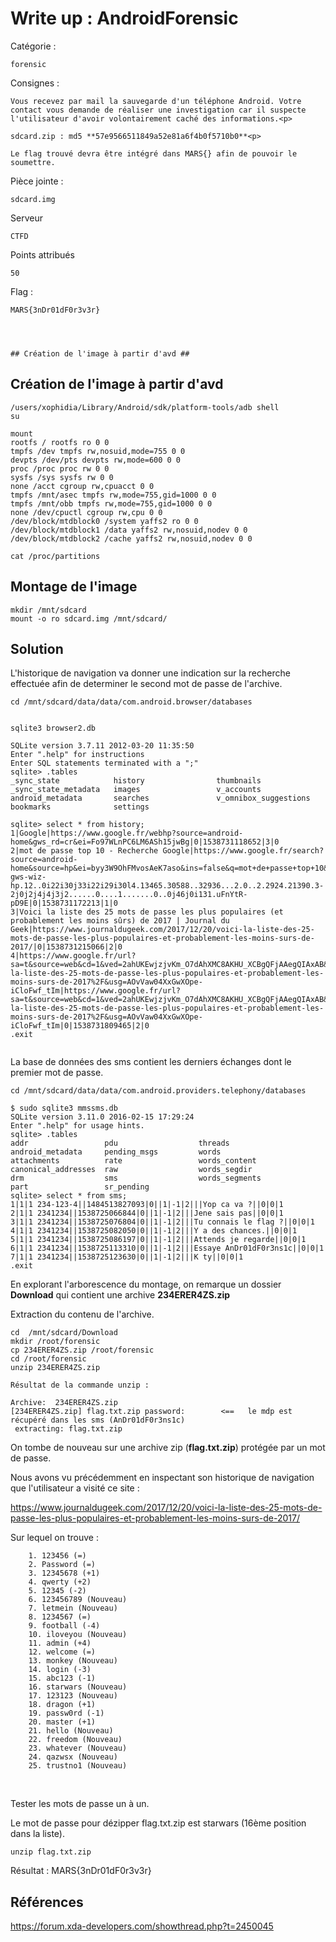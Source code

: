 # Write up : AndroidForensic



Catégorie :

```
forensic
```
Consignes :

```
Vous recevez par mail la sauvegarde d'un téléphone Android. Votre contact vous demande de réaliser une investigation car il suspecte l'utilisateur d'avoir volontairement caché des informations.<p>

sdcard.zip : md5 **57e9566511849a52e81a6f4b0f5710b0**<p>

Le flag trouvé devra être intégré dans MARS{} afin de pouvoir le soumettre.
```

Pièce jointe :

```
sdcard.img
```

Serveur

```
CTFD
```
Points attribués
```
50
```
Flag :
```
MARS{3nDr01dF0r3v3r}
```

```



## Création de l'image à partir d'avd ##

```


## Création de l'image à partir d'avd ##

```
/users/xophidia/Library/Android/sdk/platform-tools/adb shell
su

mount
rootfs / rootfs ro 0 0
tmpfs /dev tmpfs rw,nosuid,mode=755 0 0
devpts /dev/pts devpts rw,mode=600 0 0
proc /proc proc rw 0 0
sysfs /sys sysfs rw 0 0
none /acct cgroup rw,cpuacct 0 0
tmpfs /mnt/asec tmpfs rw,mode=755,gid=1000 0 0
tmpfs /mnt/obb tmpfs rw,mode=755,gid=1000 0 0
none /dev/cpuctl cgroup rw,cpu 0 0
/dev/block/mtdblock0 /system yaffs2 ro 0 0
/dev/block/mtdblock1 /data yaffs2 rw,nosuid,nodev 0 0
/dev/block/mtdblock2 /cache yaffs2 rw,nosuid,nodev 0 0

cat /proc/partitions
```

## Montage de l'image ##

```
mkdir /mnt/sdcard
mount -o ro sdcard.img /mnt/sdcard/
```
## Solution ##

L'historique de navigation va donner une indication sur la recherche effectuée afin de determiner le second mot de passe de l'archive.

`cd /mnt/sdcard/data/data/com.android.browser/databases`

```

sqlite3 browser2.db

SQLite version 3.7.11 2012-03-20 11:35:50
Enter ".help" for instructions
Enter SQL statements terminated with a ";"
sqlite> .tables
_sync_state            history                thumbnails
_sync_state_metadata   images                 v_accounts
android_metadata       searches               v_omnibox_suggestions
bookmarks              settings

sqlite> select * from history;
1|Google|https://www.google.fr/webhp?source=android-home&gws_rd=cr&ei=Fo97WLnPC6LM6ASh15jwBg|0|1538731118652|3|0
2|mot de passe top 10 - Recherche Google|https://www.google.fr/search?source=android-home&source=hp&ei=byy3W9OhFMvosAeK7aso&ins=false&q=mot+de+passe+top+10&oq=mot+de+passe+top+10&gs_l=mobile-gws-wiz-hp.12..0i22i30j33i22i29i30l4.13465.30588..32936...2.0..2.2924.21390.3-2j0j2j4j4j3j2......0....1.......0..0j46j0i131.uFnYtR-pD9E|0|1538731172213|1|0
3|Voici la liste des 25 mots de passe les plus populaires (et probablement les moins sûrs) de 2017 | Journal du Geek|https://www.journaldugeek.com/2017/12/20/voici-la-liste-des-25-mots-de-passe-les-plus-populaires-et-probablement-les-moins-surs-de-2017/|0|1538731215066|2|0
4|https://www.google.fr/url?sa=t&source=web&cd=1&ved=2ahUKEwjzjvKm_O7dAhXMC8AKHU_XCBgQFjAAegQIAxAB&url=https%3A%2F%2Fwww.journaldugeek.com%2F2017%2F12%2F20%2Fvoici-la-liste-des-25-mots-de-passe-les-plus-populaires-et-probablement-les-moins-surs-de-2017%2F&usg=AOvVaw04XxGwXOpe-iCloFwf_tIm|https://www.google.fr/url?sa=t&source=web&cd=1&ved=2ahUKEwjzjvKm_O7dAhXMC8AKHU_XCBgQFjAAegQIAxAB&url=https%3A%2F%2Fwww.journaldugeek.com%2F2017%2F12%2F20%2Fvoici-la-liste-des-25-mots-de-passe-les-plus-populaires-et-probablement-les-moins-surs-de-2017%2F&usg=AOvVaw04XxGwXOpe-iCloFwf_tIm|0|1538731809465|2|0
.exit


```


La base de données des sms contient les derniers échanges dont le premier mot de passe.

`cd /mnt/sdcard/data/data/com.android.providers.telephony/databases`



```
$ sudo sqlite3 mmssms.db 
SQLite version 3.11.0 2016-02-15 17:29:24
Enter ".help" for usage hints.
sqlite> .tables
addr                 pdu                  threads            
android_metadata     pending_msgs         words              
attachments          rate                 words_content      
canonical_addresses  raw                  words_segdir       
drm                  sms                  words_segments     
part                 sr_pending         
sqlite> select * from sms;
1|1|1 234-123-4||1484513827093|0||1|-1|2|||Yop ca va ?||0|0|1
2|1|1 2341234||1538725066844|0||1|-1|2|||Jene sais pas||0|0|1
3|1|1 2341234||1538725076804|0||1|-1|2|||Tu connais le flag ?||0|0|1
4|1|1 2341234||1538725082050|0||1|-1|2|||Y a des chances.||0|0|1
5|1|1 2341234||1538725086197|0||1|-1|2|||Attends je regarde||0|0|1
6|1|1 2341234||1538725113310|0||1|-1|2|||Essaye AnDr01dF0r3ns1c||0|0|1
7|1|1 2341234||1538725123630|0||1|-1|2|||K ty||0|0|1
.exit
```

En explorant l'arborescence du montage, on remarque un dossier **Download** qui contient une archive **234ERER4ZS.zip** 

Extraction du contenu de l'archive.

```
cd  /mnt/sdcard/Download
mkdir /root/forensic
cp 234ERER4ZS.zip /root/forensic
cd /root/forensic
unzip 234ERER4ZS.zip

Résultat de la commande unzip : 

Archive:  234ERER4ZS.zip
[234ERER4ZS.zip] flag.txt.zip password:        <==   le mdp est récupéré dans les sms (AnDr01dF0r3ns1c)
 extracting: flag.txt.zip
```

On tombe de nouveau sur une archive zip (**flag.txt.zip**) protégée par un mot de passe.


Nous avons vu précédemment en inspectant son historique de navigation que l'utilisateur a visité ce site :

https://www.journaldugeek.com/2017/12/20/voici-la-liste-des-25-mots-de-passe-les-plus-populaires-et-probablement-les-moins-surs-de-2017/

Sur lequel on trouve :

```
    1. 123456 (=)
    2. Password (=)
    3. 12345678 (+1)
    4. qwerty (+2)
    5. 12345 (-2)
    6. 123456789 (Nouveau)
    7. letmein (Nouveau)
    8. 1234567 (=)
    9. football (-4)
    10. iloveyou (Nouveau)
    11. admin (+4)
    12. welcome (=)
    13. monkey (Nouveau)
    14. login (-3)
    15. abc123 (-1)
    16. starwars (Nouveau)
    17. 123123 (Nouveau)
    18. dragon (+1)
    19. passw0rd (-1)
    20. master (+1)
    21. hello (Nouveau)
    22. freedom (Nouveau)
    23. whatever (Nouveau)
    24. qazwsx (Nouveau)
    25. trustno1 (Nouveau)
```

​    

Tester les mots de passe un à un.

Le mot de passe pour dézipper flag.txt.zip est starwars (16ème position dans la liste).

```
unzip flag.txt.zip
```

 Résultat : MARS{3nDr01dF0r3v3r}


## Références ##
https://forum.xda-developers.com/showthread.php?t=2450045
